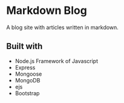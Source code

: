 # Markdown Blog

A blog site with articles written in markdown.

## Built with

- Node.js Framework of Javascript
- Express
- Mongoose
- MongoDB
- ejs
- Bootstrap

